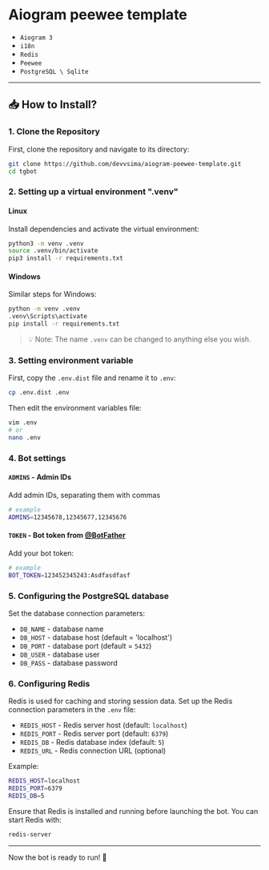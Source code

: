 # Aiogram peewee template

- `Aiogram 3`
- `i18n`
- `Redis`
- `Peewee`
- `PostgreSQL \ Sqlite`

---

## 📥 How to Install?

### 1. Clone the Repository
First, clone the repository and navigate to its directory:

```bash
git clone https://github.com/devvsima/aiogram-peewee-template.git
cd tgbot
```

### 2. Setting up a virtual environment ".venv"

#### Linux
Install dependencies and activate the virtual environment:

```bash
python3 -m venv .venv
source .venv/bin/activate
pip3 install -r requirements.txt
```

#### Windows
Similar steps for Windows:

```bash
python -m venv .venv
.venv\Scripts\activate
pip install -r requirements.txt
```

> 💡 Note: The name `.venv` can be changed to anything else you wish.

### 3. Setting environment variable

First, copy the `.env.dist` file and rename it to `.env`:

```bash
cp .env.dist .env
```

Then edit the environment variables file:

```bash
vim .env
# or
nano .env
```

### 4. Bot settings

#### `ADMINS` - Admin IDs
Add admin IDs, separating them with commas

```bash
# example
ADMINS=12345678,12345677,12345676
```

#### `TOKEN` - Bot token from [@BotFather](https://t.me/BotFather)
Add your bot token:

```bash
# example
BOT_TOKEN=123452345243:Asdfasdfasf
```

### 5. Configuring the PostgreSQL database

Set the database connection parameters:

- `DB_NAME` - database name
- `DB_HOST` - database host (default = 'localhost')
- `DB_PORT` - database port (default = `5432`)
- `DB_USER` - database user
- `DB_PASS` - database password

### 6. Configuring Redis

Redis is used for caching and storing session data. Set up the Redis connection parameters in the `.env` file:

- `REDIS_HOST` - Redis server host (default: `localhost`)
- `REDIS_PORT` - Redis server port (default: `6379`)
- `REDIS_DB` - Redis database index (default: `5`)
- `REDIS_URL` - Redis connection URL (optional)

Example:
```bash
REDIS_HOST=localhost
REDIS_PORT=6379
REDIS_DB=5
```

Ensure that Redis is installed and running before launching the bot. You can start Redis with:
```bash
redis-server
```

---

Now the bot is ready to run! 🎉
